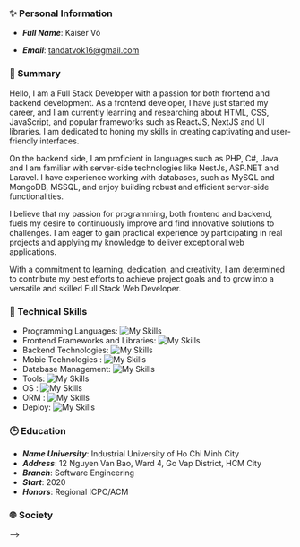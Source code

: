 ### :sparkles: Personal Information 

- ***Full Name***: Kaiser Võ

- ***Email***: tandatvok16@gmail.com

<!-- Giới thiệu -->
### :triumph: Summary 
Hello, I am a Full Stack Developer with a passion for both frontend and backend development. As a frontend developer, I have just started my career, and I am currently learning and researching about HTML, CSS, JavaScript, and popular frameworks such as ReactJS, NextJS and UI libraries. I am dedicated to honing my skills in creating captivating and user-friendly interfaces.

On the backend side, I am proficient in languages such as PHP, C#, Java, and I am familiar with server-side technologies like NestJs, ASP.NET and Laravel. I have experience working with databases, such as MySQL and MongoDB, MSSQL, and enjoy building robust and efficient server-side functionalities.

I believe that my passion for programming, both frontend and backend, fuels my desire to continuously improve and find innovative solutions to challenges. I am eager to gain practical experience by participating in real projects and applying my knowledge to deliver exceptional web applications.

With a commitment to learning, dedication, and creativity, I am determined to contribute my best efforts to achieve project goals and to grow into a versatile and skilled Full Stack Web Developer.

<!-- các kỹ năng -->
### :seedling: Technical Skills
- Programming Languages: ![My Skills](https://skillicons.dev/icons?i=js,ts,java,python,c,cpp,cs,ruby,dart)
- Frontend Frameworks and Libraries: ![My Skills](https://skillicons.dev/icons?i=react,nextjs,bootstrap,styledcomponents,tailwindcss)
- Backend Technologies: ![My Skills](https://skillicons.dev/icons?i=spring,laravel,nodejs,dotnet)
- Mobie Technologies : ![My Skills](https://skillicons.dev/icons?i=flutter,kotlin)
- Database Management: ![My Skills](https://skillicons.dev/icons?i=mongodb,mysql,sqlite)
- Tools: ![My Skills](https://skillicons.dev/icons?i=vscode,github,git,postman,docker,figma,eclipse,androidstudio)
- OS : ![My Skills](https://skillicons.dev/icons?i=bash,linux)
- ORM : ![My Skills](https://skillicons.dev/icons?i=prisma,hibernate)
- Deploy: ![My Skills](https://skillicons.dev/icons?i=netlify,heroku,vercel)


<!-- Học -->
### :clock3: Education

- ***Name University***: Industrial University of Ho Chi Minh City
- ***Address***: 12 Nguyen Van Bao, Ward 4, Go Vap District, HCM City
- ***Branch***: Software Engineering
- ***Start***: 2020
- ***Honors***: Regional ICPC/ACM


### 🌐 Society
<!-- Thành tích -->
<!-- ### :blue_book: Awards and Honors --> -->
